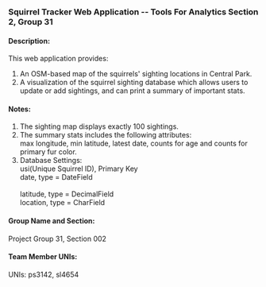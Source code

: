### Squirrel Tracker Web Application -- Tools For Analytics Section 2, Group 31

#### Description:
This web application provides: 
1. An OSM-based map of the squirrels' sighting locations in Central Park. 
2. A visualization of the squirrel sighting database which allows users to update or add sightings, and can print a summary of important stats. 

#### Notes:
1. The sighting map displays exactly 100 sightings.
2. The summary stats includes the following attributes:   
	max longitude, min latitude, latest date, counts for age and counts for primary fur color. 
3. Database Settings:  
	usi(Unique Squirrel ID), Primary Key  
	date, type = DateField<br/>    	
	latitude, type = DecimalField  
	location, type = CharField  
 
#### Group Name and Section:  
Project Group 31, Section 002

#### Team Member UNIs:  
UNIs: ps3142, sl4654

